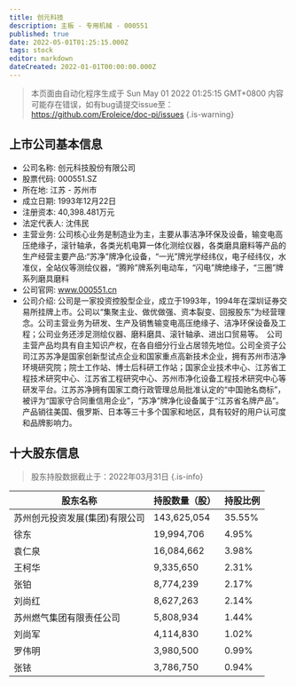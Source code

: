 ```yaml
---
title: 创元科技
description: 主板 - 专用机械 - 000551
published: true
date: 2022-05-01T01:25:15.000Z
tags: stock
editor: markdown
dateCreated: 2022-01-01T00:00:00.000Z
---
```


> 本页面由自动化程序生成于 Sun May 01 2022 01:25:15 GMT+0800
> 内容可能存在错误，如有bug请提交issue至：https://github.com/Eroleice/doc-pi/issues
{.is-warning}

## 上市公司基本信息
- 公司名称: 创元科技股份有限公司
- 股票代码: 000551.SZ
- 所在地: 江苏 - 苏州市
- 成立日期: 1993年12月22日
- 注册资本: 40,398.481万元
- 法定代表人: 沈伟民
- 主营业务: 公司核心业务是制造业为主，主要从事洁净环保及设备，输变电高压绝缘子，滚针轴承，各类光机电算一体化测绘仪器，各类磨具磨料等产品的生产经营主要产品:“苏净”牌净化设备，“一光”牌光学经纬仪，电子经纬仪，水准仪，全站仪等测绘仪器，“腾羚”牌系列电动车，“闪电”牌绝缘子，“三圈”牌系列磨具磨料
- 公司官网: www.000551.cn
- 公司介绍: 公司是一家投资控股型企业，成立于1993年，1994年在深圳证券交易所挂牌上市。公司以“集聚主业、做优做强、资本裂变、回报股东”为经营理念。公司主营业务为研发、生产及销售输变电高压绝缘子、洁净环保设备及工程；公司业务还涉足测绘仪器、磨料磨具、滚针轴承、进出口贸易等。　公司主营产品均具有自主知识产权，在各自细分行业占居领先地位。公司全资子公司江苏苏净是国家创新型试点企业和国家重点高新技术企业，拥有苏州市洁净环境研究院；院士工作站、博士后科研工作站；国家企业技术中心、江苏省工程技术研究中心、江苏省工程研究中心、苏州市净化设备工程技术研究中心等研发平台。江苏苏净拥有国家工商行政管理总局批准认定的“中国驰名商标”，被评为“国家守合同重信用企业”，“苏净”牌净化设备属于“江苏省名牌产品”。产品销往美国、俄罗斯、日本等三十多个国家和地区，具有较好的用户认可度和品牌影响力。


## 十大股东信息
> 股东持股数据截止于：2022年03月31日
{.is-info}

| 股东名称 | 持股数量（股） | 持股比例 |
| --- | --- | --- |
| 苏州创元投资发展(集团)有限公司 | 143,625,054 | 35.55% |
| 徐东 | 19,994,706 | 4.95% |
| 袁仁泉 | 16,084,662 | 3.98% |
| 王柯华 | 9,335,650 | 2.31% |
| 张铂 | 8,774,239 | 2.17% |
| 刘尚红 | 8,627,263 | 2.14% |
| 苏州燃气集团有限责任公司 | 5,808,934 | 1.44% |
| 刘尚军 | 4,114,830 | 1.02% |
| 罗伟明 | 3,980,500 | 0.99% |
| 张铱 | 3,786,750 | 0.94% |




